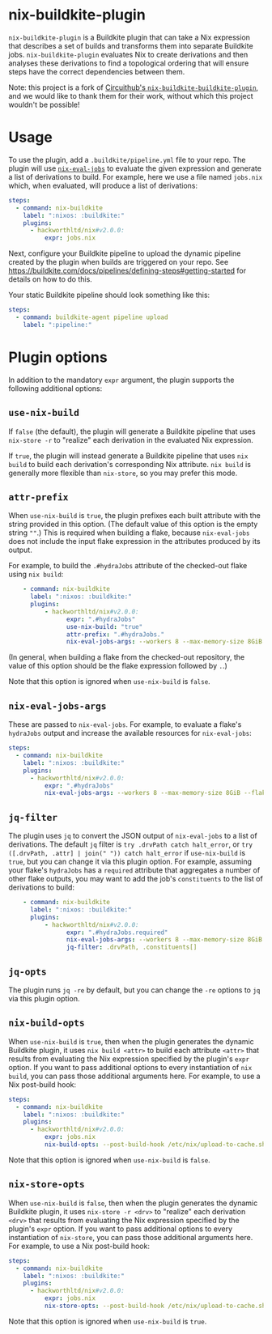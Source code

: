 # nix-buildkite-plugin

`nix-buildkite-plugin` is a Buildkite plugin that can take a Nix
expression that describes a set of builds and transforms them into
separate Buildkite jobs. `nix-buildkite-plugin` evaluates Nix to
create derivations and then analyses these derivations to find a
topological ordering that will ensure steps have the correct
dependencies between them.

Note: this project is a fork of [Circuithub's
`nix-buildkite-buildkite-plugin`](https://github.com/circuithub/nix-buildkite-buildkite-plugin),
and we would like to thank them for their work, without which this
project wouldn't be possible!

# Usage

To use the plugin, add a `.buildkite/pipeline.yml` file to your repo.
The plugin will use
[`nix-eval-jobs`](https://github.com/nix-community/nix-eval-jobs) to
evaluate the given expression and generate a list of derivations to
build. For example, here we use a file named `jobs.nix` which, when
evaluated, will produce a list of derivations:

```yaml
steps:
  - command: nix-buildkite
    label: ":nixos: :buildkite:"
    plugins:
      - hackworthltd/nix#v2.0.0:
          expr: jobs.nix
```

Next, configure your Buildkite pipeline to upload the dynamic pipeline
created by the plugin when builds are triggered on your repo. See
https://buildkite.com/docs/pipelines/defining-steps#getting-started
for details on how to do this.

Your static Buildkite pipeline should look something like this:

```yaml
steps:
  - command: buildkite-agent pipeline upload
    label: ":pipeline:"
```

# Plugin options

In addition to the mandatory `expr` argument, the plugin supports the
following additional options:

## `use-nix-build`

If `false` (the default), the plugin will generate a Buildkite pipeline that uses `nix-store -r` to "realize" each derivation in the evaluated Nix expression.

If `true`, the plugin will instead generate a Buildkite pipeline that uses `nix build` to build each derivation's corresponding Nix attribute. `nix build` is generally more flexible than `nix-store`, so you may prefer this mode.

## `attr-prefix`

When `use-nix-build` is `true`, the plugin prefixes each built attribute with the string provided in this option. (The default value of this option is the empty string `""`.) This is required when building a flake, because `nix-eval-jobs` does not include the input flake expression in the attributes produced by its output.

For example, to build the `.#hydraJobs` attribute of the checked-out flake using `nix build`:

```yaml
    - command: nix-buildkite
      label: ":nixos: :buildkite:"
      plugins:
          - hackworthltd/nix#v2.0.0:
                expr: ".#hydraJobs"
				use-nix-build: "true"
				attr-prefix: ".#hydraJobs."
                nix-eval-jobs-args: --workers 8 --max-memory-size 8GiB --flake --force-recurse
```

(In general, when building a flake from the checked-out repository, the value of this option should be the flake expression followed by `.`.)

Note that this option is ignored when `use-nix-build` is `false`.

## `nix-eval-jobs-args`

These are passed to `nix-eval-jobs`. For example, to evaluate a
flake's `hydraJobs` output and increase the available resources for
`nix-eval-jobs`:

```yaml
steps:
  - command: nix-buildkite
    label: ":nixos: :buildkite:"
    plugins:
      - hackworthltd/nix#v2.0.0:
          expr: ".#hydraJobs"
		  nix-eval-jobs-args: --workers 8 --max-memory-size 8GiB --flake --force-recurse
```

## `jq-filter`

The plugin uses `jq` to convert the JSON output of `nix-eval-jobs` to
a list of derivations. The default `jq` filter is `try .drvPath catch halt_error`, or `try ([.drvPath, .attr] | join(" ")) catch halt_error` if `use-nix-build` is `true`, but you can change it via this plugin option. For example, assuming your flake's `hydraJobs` has a `required` attribute
that aggregates a number of other flake outputs, you may want to add the job's `constituents` to the list of derivations to build:

```yaml
    - command: nix-buildkite
      label: ":nixos: :buildkite:"
      plugins:
          - hackworthltd/nix#v2.0.0:
                expr: ".#hydraJobs.required"
                nix-eval-jobs-args: --workers 8 --max-memory-size 8GiB --flake --constituents
                jq-filter: .drvPath, .constituents[]
```

## `jq-opts`

The plugin runs `jq -re` by default, but you can change the `-re` options to `jq` via this plugin option.

## `nix-build-opts`

When `use-nix-build` is `true`, then when the plugin generates the dynamic Buildkite plugin, it uses `nix build <attr>` to build each attribute `<attr>` that results from evaluating the Nix expression specified by the plugin's `expr` option. If you want to pass additional options to every instantiation of `nix build`, you can pass those additional arguments here. For example, to use a Nix post-build hook:

```yaml
steps:
  - command: nix-buildkite
    label: ":nixos: :buildkite:"
    plugins:
      - hackworthltd/nix#v2.0.0:
          expr: jobs.nix
          nix-build-opts: --post-build-hook /etc/nix/upload-to-cache.sh
```

Note that this option is ignored when `use-nix-build` is `false`.

## `nix-store-opts`

When `use-nix-build` is `false`, then when the plugin generates the dynamic Buildkite plugin, it uses `nix-store -r <drv>` to "realize" each derivation `<drv>` that results from evaluating the Nix expression specified by the plugin's `expr` option. If you want to pass additional options to every instantiation of `nix-store`, you can pass those additional arguments here. For example, to use a Nix post-build hook:

```yaml
steps:
  - command: nix-buildkite
    label: ":nixos: :buildkite:"
    plugins:
      - hackworthltd/nix#v2.0.0:
          expr: jobs.nix
          nix-store-opts: --post-build-hook /etc/nix/upload-to-cache.sh
```

Note that this option is ignored when `use-nix-build` is `true`.
